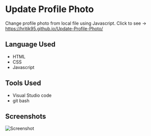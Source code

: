 
# Update Profile Photo

Change profile photo from local file using Javascript. Click to see -> https://hritik95.github.io/Update-Profile-Photo/


## Language Used

 - HTML
 - CSS
 - Javascript

## Tools Used

- Visual Studio code
- git bash



## Screenshots

![Screenshot](https://user-images.githubusercontent.com/71178215/229296109-d0ba13c3-79d0-4525-a5d6-90e951ca4ccc.gif)


